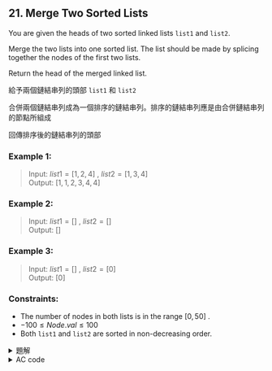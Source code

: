 ## 21. Merge Two Sorted Lists  

You are given the heads of two sorted linked lists `list1` and `list2`.  

Merge the two lists into one sorted list. The list should be made by splicing together the nodes of the first two lists.  

Return the head of the merged linked list.  

給予兩個鏈結串列的頭部 `list1` 和 `list2`  

合併兩個鏈結串列成為一個排序的鏈結串列。排序的鏈結串列應是由合併鏈結串列的節點所組成  

回傳排序後的鏈結串列的頭部  

### Example 1:  

> Input: $list1 = [1,2,4]$ , $list2 = [1,3,4]$  
> Output: $[1,1,2,3,4,4]$  

### Example 2:  

> Input: $list1 = []$ , $list2 = []$  
> Output: $[]$  

### Example 3:  

> Input: $list1 = []$ , $list2 = [0]$  
> Output: $[0]$  

### Constraints:  

* The number of nodes in both lists is in the range $[0, 50]$ .  
* $-100 \leq Node.val \leq 100$  
* Both `list1` and `list2` are sorted in non-decreasing order.  

<details>

<summary>題解</summary>

merge sort 的 merge 部分  
其實只要採用遞迴的方式來合併鏈結串列就可以了  

```cpp
/**
 * Definition for singly-linked list.
 * struct ListNode {
 *     int val;
 *     ListNode *next;
 *     ListNode() : val(0), next(nullptr) {}
 *     ListNode(int x) : val(x), next(nullptr) {}
 *     ListNode(int x, ListNode *next) : val(x), next(next) {}
 * };
 */
class Solution {
public:
    ListNode* mergeTwoLists(ListNode* list1, ListNode* list2) {
        if(list1==NULL){
            return list2;
        }
        if(list2==NULL){
            return list1;
        }
        if(list1->val<list2->val){
            list1->next=mergeTwoLists(list1->next,list2);
            return list1;
        }
        else{
            list2->next=mergeTwoLists(list2->next,list1);
            return list2;
        }
    }
};
```

![leet0021_0](https://hackmd.io/_uploads/r1MB5IWpA.png)

* 空間複雜度： $O(n + m)$  
* 時間複雜度： $O(n + m)$  

</details>

<details>

<summary>AC code</summary>

```cpp
/**
 * Definition for singly-linked list.
 * struct ListNode {
 *     int val;
 *     ListNode *next;
 *     ListNode() : val(0), next(nullptr) {}
 *     ListNode(int x) : val(x), next(nullptr) {}
 *     ListNode(int x, ListNode *next) : val(x), next(next) {}
 * };
 */
class Solution {
public:
    ListNode* mergeTwoLists(ListNode* list1, ListNode* list2) {
        if(list1==NULL){
            return list2;
        }
        if(list2==NULL){
            return list1;
        }
        if(list1->val<list2->val){
            list1->next=mergeTwoLists(list1->next,list2);
            return list1;
        }
        else{
            list2->next=mergeTwoLists(list2->next,list1);
            return list2;
        }
    }
};
```

</details>
